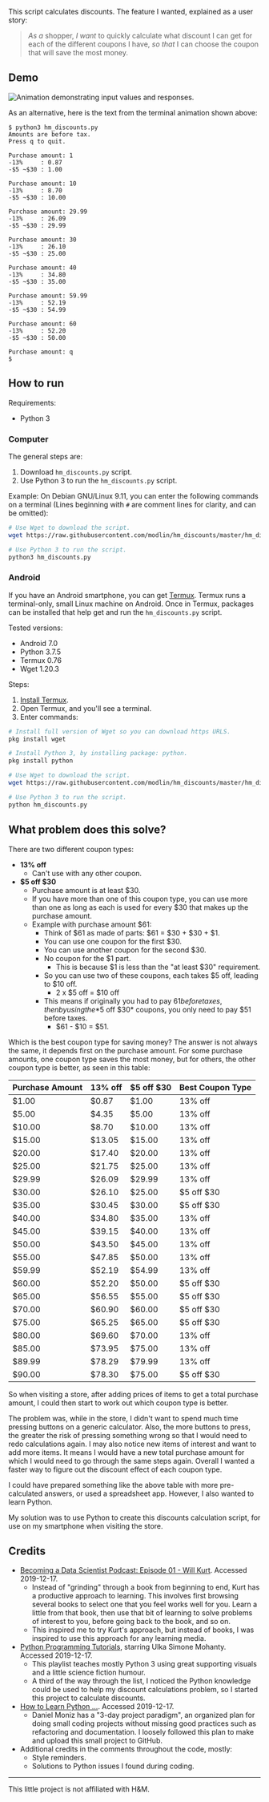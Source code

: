 This script calculates discounts.  The feature I wanted, explained as a user story:

> *As a* shopper, *I want* to quickly calculate what discount I can get for each of the different coupons I have, *so that* I can choose the coupon that will save the most money.

## Demo

![Animation demonstrating input values and responses.](demo/demo.gif)

As an alternative, here is the text from the terminal animation shown above:

    $ python3 hm_discounts.py
    Amounts are before tax.
    Press q to quit.

    Purchase amount: 1
    -13%     : 0.87
    -$5 ~$30 : 1.00

    Purchase amount: 10
    -13%     : 8.70
    -$5 ~$30 : 10.00

    Purchase amount: 29.99
    -13%     : 26.09
    -$5 ~$30 : 29.99

    Purchase amount: 30
    -13%     : 26.10
    -$5 ~$30 : 25.00

    Purchase amount: 40
    -13%     : 34.80
    -$5 ~$30 : 35.00

    Purchase amount: 59.99
    -13%     : 52.19
    -$5 ~$30 : 54.99

    Purchase amount: 60
    -13%     : 52.20
    -$5 ~$30 : 50.00

    Purchase amount: q
    $

## How to run

Requirements:

* Python 3

### Computer

The general steps are:

1. Download `hm_discounts.py` script.
2. Use Python 3 to run the `hm_discounts.py` script.

Example: On Debian GNU/Linux 9.11, you can enter the following commands on a terminal (Lines beginning with `#` are comment lines for clarity, and can be omitted):

```bash
# Use Wget to download the script.
wget https://raw.githubusercontent.com/modlin/hm_discounts/master/hm_discounts.py

# Use Python 3 to run the script.
python3 hm_discounts.py
```

### Android

If you have an Android smartphone, you can get [Termux](https://wiki.termux.com). Termux runs a terminal-only, small Linux machine on Android. Once in Termux, packages can be installed that help get and run the `hm_discounts.py` script.

Tested versions:

* Android 7.0
* Python 3.7.5
* Termux 0.76
* Wget 1.20.3

Steps:

1. [Install Termux](https://wiki.termux.com/wiki/Installation).
2. Open Termux, and you'll see a terminal.
3. Enter commands:

```bash
# Install full version of Wget so you can download https URLS.
pkg install wget

# Install Python 3, by installing package: python.
pkg install python

# Use Wget to download the script.
wget https://raw.githubusercontent.com/modlin/hm_discounts/master/hm_discounts.py

# Use Python 3 to run the script.
python hm_discounts.py
```

## What problem does this solve?

There are two different coupon types:

* **13% off**
   * Can't use with any other coupon.
* **$5 off $30**
   * Purchase amount is at least $30.
   * If you have more than one of this coupon type, you can use more than one as long as each is used for every $30 that makes up the purchase amount.
   * Example with purchase amount $61:
     * Think of $61 as made of parts: $61 = $30 + $30 + $1.
     * You can use one coupon for the first $30.
     * You can use another coupon for the second $30.
     * No coupon for the $1 part.
       * This is because $1 is less than the "at least $30" requirement.
     * So you can use two of these coupons, each takes $5 off, leading to $10 off.
       * 2 x $5 off = $10 off
     * This means if originally you had to pay $61 before taxes, then by using the *$5 off $30* coupons, you only need to pay $51 before taxes.
       * $61 - $10 = $51.

Which is the best coupon type for saving money? The answer is not always the same, it depends first on the purchase amount. For some purchase amounts, one coupon type saves the most money, but for others, the other coupon type is better, as seen in this table:

| Purchase Amount | 13% off | $5 off $30 | Best Coupon Type |
| --              | --      | --         | --               |
| $1.00           | $0.87   | $1.00      | 13% off          |
| $5.00           | $4.35   | $5.00      | 13% off          |
| $10.00          | $8.70   | $10.00     | 13% off          |
| $15.00          | $13.05  | $15.00     | 13% off          |
| $20.00          | $17.40  | $20.00     | 13% off          |
| $25.00          | $21.75  | $25.00     | 13% off          |
| $29.99          | $26.09  | $29.99     | 13% off          |
| $30.00          | $26.10  | $25.00     | $5 off $30       |
| $35.00          | $30.45  | $30.00     | $5 off $30       |
| $40.00          | $34.80  | $35.00     | 13% off          |
| $45.00          | $39.15  | $40.00     | 13% off          |
| $50.00          | $43.50  | $45.00     | 13% off          |
| $55.00          | $47.85  | $50.00     | 13% off          |
| $59.99          | $52.19  | $54.99     | 13% off          |
| $60.00          | $52.20  | $50.00     | $5 off $30       |
| $65.00          | $56.55  | $55.00     | $5 off $30       |
| $70.00          | $60.90  | $60.00     | $5 off $30       |
| $75.00          | $65.25  | $65.00     | $5 off $30       |
| $80.00          | $69.60  | $70.00     | 13% off          |
| $85.00          | $73.95  | $75.00     | 13% off          |
| $89.99          | $78.29  | $79.99     | 13% off          |
| $90.00          | $78.30  | $75.00     | $5 off $30       |

So when visiting a store, after adding prices of items to get a total purchase amount, I could then start to work out which coupon type is better.

The problem was, while in the store, I didn't want to spend much time pressing buttons on a generic calculator. Also, the more buttons to press, the greater the risk of pressing something wrong so that I would need to redo calculations again. I may also notice new items of interest and want to add more items. It means I would have a new total purchase amount for which I would need to go through the same steps again. Overall I wanted a faster way to figure out the discount effect of each coupon type.

I could have prepared something like the above table with more pre-calculated answers, or used a spreadsheet app. However, I also wanted to learn Python.

My solution was to use Python to create this discounts calculation script, for use on my smartphone when visiting the store.

## Credits

* [Becoming a Data Scientist Podcast: Episode 01 - Will Kurt](https://www.youtube.com/watch?v=Jtdp_1ONy-E). Accessed 2019-12-17.
  * Instead of "grinding" through a book from beginning to end, Kurt has a productive approach to learning. This involves first browsing several books to select one that you feel works well for you. Learn a little from that book, then use that bit of learning to solve problems of interest to you, before going back to the book, and so on.
  * This inspired me to try Kurt's approach, but instead of books, I was inspired to use this approach for any learning media.
* [Python Programming Tutorials](https://www.youtube.com/playlist?list=PLi01XoE8jYohWFPpC17Z-wWhPOSuh8Er-), starring Ulka Simone Mohanty. Accessed 2019-12-17.
  * This playlist teaches mostly Python 3 using great supporting visuals and a little science fiction humour.
  * A third of the way through the list, I noticed the Python knowledge could be used to help my discount calculations problem, so I started this project to calculate discounts.
* [How to Learn Python ...](https://www.youtube.com/watch?v=ohr6O78jGzs&t=115). Accessed 2019-12-17.
  * Daniel Moniz has a "3-day project paradigm", an organized plan for doing small coding projects without missing good practices such as refactoring and documentation. I loosely followed this plan to make and upload this small project to GitHub.
* Additional credits in the comments throughout the code, mostly:
  * Style reminders.
  * Solutions to Python issues I found during coding.

---

This little project is not affiliated with H&M.
